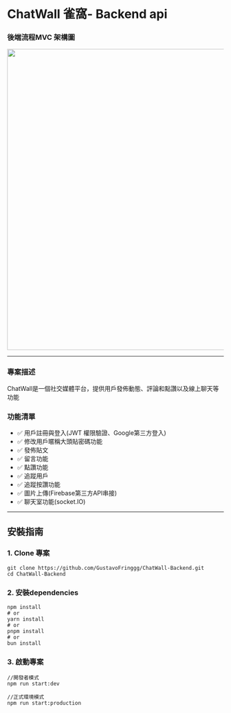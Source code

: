 ChatWall 雀窩- Backend api<br>
===

### 後端流程MVC 架構圖
<img src="https://firebasestorage.googleapis.com/v0/b/theodore-s-blog.appspot.com/o/%E5%80%8B%E4%BA%BA%E8%B3%87%E6%96%99%E5%A4%BE%2Fgithub%20readme%2FchatWall%2FMVC_v5.drawio.png?alt=media&token=db640053-81cf-4d96-bb34-8b0a73329c11" width="700">

--- 

### 專案描述
ChatWall是一個社交媒體平台，提供用戶發佈動態、評論和點讚以及線上聊天等功能



### 功能清單
- ✅ 用戶註冊與登入(JWT 權限驗證、Google第三方登入)
- ✅ 修改用戶暱稱大頭貼密碼功能
- ✅ 發佈貼文
- ✅ 留言功能
- ✅ 點讚功能
- ✅ 追蹤用戶
- ✅ 追蹤按讚功能
- ✅ 圖片上傳(Firebase第三方API串接)
- ✅ 聊天室功能(socket.IO)
---

## 安裝指南

### 1. Clone 專案
```
git clone https://github.com/GustavoFringgg/ChatWall-Backend.git
cd ChatWall-Backend
```
### 2. 安裝dependencies
```
npm install
# or
yarn install
# or
pnpm install
# or
bun install
```
### 3. 啟動專案
```
//開發者模式
npm run start:dev

//正式環境模式
npm run start:production

```
